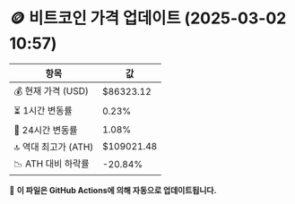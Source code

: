 # 🪙 비트코인 가격 업데이트 (2025-03-02 10:57)

| 항목                | 값 |
|--------------------|----------------|
| 💰 현재 가격 (USD) | $86323.12 |
| ⏳ 1시간 변동률    | 0.23% |
| 📆 24시간 변동률   | 1.08% |
| 🔝 역대 최고가 (ATH) | $109021.48 |
| 📉 ATH 대비 하락률 | -20.84% |

🔄 **이 파일은 GitHub Actions에 의해 자동으로 업데이트됩니다.**
